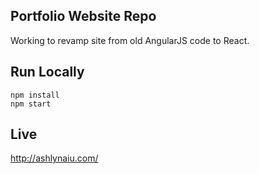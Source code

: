 ## Portfolio Website Repo
Working to revamp site from old AngularJS code to React.

## Run Locally
```
npm install
npm start
```

## Live
http://ashlynaiu.com/